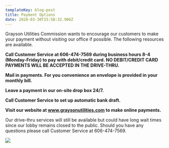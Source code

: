 ```yaml
---
templateKey: blog-post
title: Payment Options
date: 2020-03-30T15:58:32.906Z
---
```

Grayson Utilities Commission wants to encourage our customers to make your payment without visiting our office if possible.  The following resources are available.

**Call Customer Service at 606-474-7569 during business hours 8-4 (Monday-Friday) to pay with debit/credit card.  NO DEBIT/CREDIT CARD PAYMENTS WILL BE ACCEPTED IN THE DRIVE-THRU.**

**Mail in payments.  For you convenience an envelope is provided in your monthly bill.**

**Leave a payment in our on-site drop box 24/7.**

**Call Customer Service to set up automatic bank draft.**

**Visit our website at www.graysonutilities.com to make online payments.**

Our drive-thru services will still be available but could have long wait times since our lobby remains closed to the public.  Should you have any questions please call Customer Service at 606-474-7569.

![](/img/drive-thur-open.jpeg)
